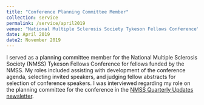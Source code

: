```yaml
---
title: "Conference Planning Committee Member"
collection: service
permalink: /service/april2019
venue: "National Multiple Sclerosis Society Tykeson Fellows Conference"
date: April 2019
date2: November 2019
---
```


I served as a planning committee member for the National Multiple Sclerosis Society (NMSS) Tykeson Fellows Conference for fellows funded by the NMSS. My roles included assisting with development of the conference agenda, selecting invited speakers, and judging fellow abstracts for selection of conference speakers. I was interviewed regarding my role on the planning committee for the conference in the <a href="https://www.nationalmssociety.org/Breakthrough-MS/Quarterly-Updates/Winter-2019-2020" target="_blank">NMSS Quarterly Updates newsletter</a>.